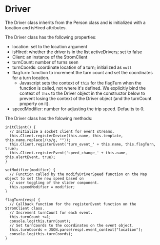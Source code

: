 # Driver

The Driver class inherits from the Person class and is initialized with a location and isHired attributes.

The Driver class has the following properties:
  -  location: set to the location argument
  -  isHired: whether the driver is in the list activeDrivers; set to false
  -  Client: an instance of the StromClient
  -  turnCount: number of turns seen
  -  turnCoords: coordinate location of a turn; initialized as `null`
  -  flagTurn: function to increment the turn count and set the coordinates for
     a turn location.
       - Javascript sets the context of `this` for the flagTurn when the function is
       called, not where it's defined. We explicitly bind the context of `this` to
       the Driver object in the constructor below to prevent losing the context of the
       Driver object (and the turnCount property on it).
  -  speedModifier: number for adjusting the trip speed. Defaults to 0.

The Driver class has the folowing methods:

```
initClient() {
  // Initialize a socket client for event streams.
  this.Client.registerDevice(this.name, this.template, this.name.replace(/\s/g, ""));
  this.Client.registerEvent('turn_event_' + this.name, this.flagTurn, true);
  this.Client.registerEvent('speed_change_' + this.name, this.alertEvent, true);
}
```

```
setModifier(modifier) {
  // Function called by the modifyDriverSpeed function on the Map object to set the new speed based on
  // user toggling of the slider component.
  this.speedModifier = modifier;
}
```

```
flagTurn(resp) {
  // Callback function for the registerEvent function on the StromClient class.
  // Increment turnCount for each event.
  this.turnCount +=1;
  console.log(this.turnCount);
  // Set turnCoords to the coordinates on the event object.
  this.turnCoords = JSON.parse(resp).event_context["location"];
  console.log(this.turnCoords);
}
```

